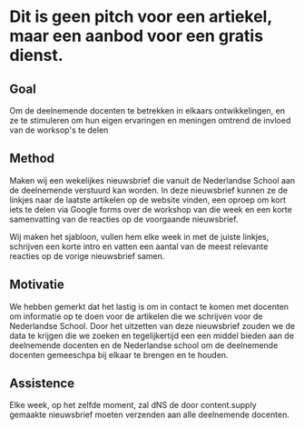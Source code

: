 # Dit is geen pitch voor een artiekel, maar een aanbod voor een gratis dienst.

## Goal

Om de deelnemende docenten te betrekken in elkaars ontwikkelingen, en ze te stimuleren om hun eigen ervaringen en meningen omtrend de invloed van de worksop's te delen

## Method

Maken wij een wekelijkes nieuwsbrief die vanuit de Nederlandse School aan de deelnemende verstuurd kan worden. In deze nieuwsbrief kunnen ze de linkjes naar de laatste artikelen op de website vinden, een oproep om kort iets te delen via Google forms over de workshop van die week en een korte samenvatting van de reacties op de voorgaande nieuwsbrief.

Wij maken het sjabloon, vullen hem elke week in met de juiste linkjes, schrijven een korte intro en vatten een aantal van de meest relevante reacties op de vorige nieuwsbrief samen.

## Motivatie

We hebben gemerkt dat het lastig is om in contact te komen met docenten om informatie op te doen voor de artikelen die we schrijven voor de Nederlandse School. Door het uitzetten van deze nieuwsbrief zouden we de data te krijgen die we zoeken en tegelijkertijd een een middel bieden aan de deelnemende docenten en de Nederlandse school om de deelnemende docenten gemeeschpa bij elkaar te brengen en te houden.

## Assistence

Elke week, op het zelfde moment, zal dNS de door content.supply gemaakte nieuwsbrief moeten verzenden aan alle deelnemende docenten.

